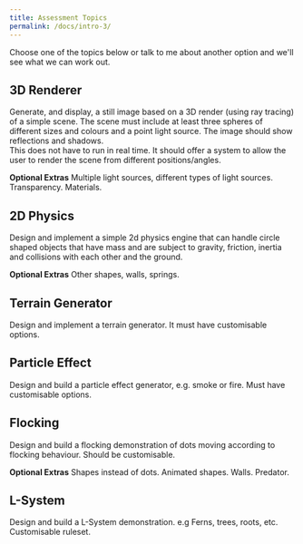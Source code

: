 ```yaml
---
title: Assessment Topics
permalink: /docs/intro-3/
---
```


Choose one of the topics below or talk to me about another option and we'll see what we can work out.  

## 3D Renderer
Generate, and display, a still image based on a 3D render (using ray tracing) of a simple scene. The scene must include at least three spheres of different sizes and colours and a point light source. The image should show reflections and shadows.   
This does not have to run in real time. It should offer a system to allow the user to render the scene from different positions/angles.  

**Optional Extras**
Multiple light sources, different types of light sources. Transparency. Materials.

## 2D Physics
Design and implement a simple 2d physics engine that can handle circle shaped objects that have mass and are subject to gravity, friction, inertia and collisions with each other and the ground.  

**Optional Extras**
Other shapes, walls, springs.

## Terrain Generator
Design and implement a terrain generator. It must have customisable options.

## Particle Effect
Design and build a particle effect generator, e.g. smoke or fire. Must have customisable options.

## Flocking
Design and build a flocking demonstration of dots moving according to flocking behaviour. Should be customisable.

**Optional Extras**
Shapes instead of dots. Animated shapes. Walls. Predator.

## L-System
Design and build a L-System demonstration. e.g Ferns, trees, roots, etc. Customisable ruleset.
